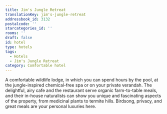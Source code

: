 ```yaml
---
title: Jim's Jungle Retreat
translationKey: jim's-jungle-retreat
addressbook_id: 3132
postalcode: ''
starcategories_id: ''
rooms: ''
draft: false
id: hotel
type: hotels
tags:
  - Hotels
  - Jim's Jungle Retreat
category: Comfortable hotel
---
```

A comfortable wildlife lodge, in which you can spend hours by the pool, at the jungle-inspired chemical-free spa or on your private verandah. The delightful, airy cafe and the restaurant serve organic farm-to-table meals, and their in-house naturalists can show you unique and fascinating aspects of the property, from medicinal plants to termite hills. Birdsong, privacy, and great meals are your personal luxuries here.